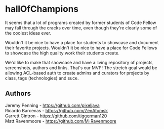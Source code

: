 # hallOfChampions

It seems that a lot of programs created by former students of Code Fellow may fall through the cracks over time, even though they're clearly some of the coolest ideas ever.

Wouldn't it be nice to have a place for students to showcase and document their favorite projects. Wouldn't it be nice to have a place for Code Fellows to showcase the high quality work their students create.

We'd like to make that showcase and have a living repository of projects, screenshots, authors and links. That's our MVP! The stretch goal would be allowing ACL-based auth to create admins and curators for projects by class, tags (technologies) and suce.

## Authors

Jeremy Penning - https://github.com/pixeljava  
Ricardo Barcenas - https://github.com/ZenAtomsk  
Garrett Cintron - https://github.com/tiggerman120  
Matt Ravenmoore - https://github.com/M-Ravenmoore  
